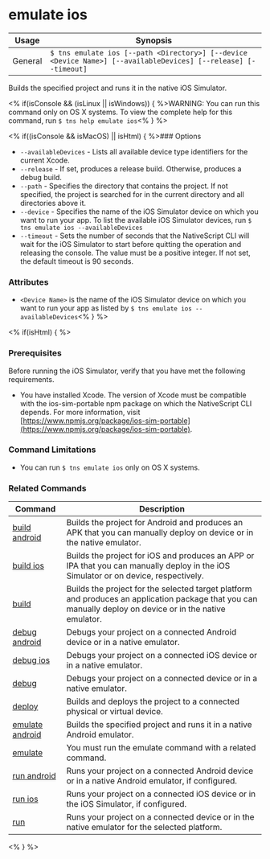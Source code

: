 emulate ios
==========

Usage | Synopsis
---|---
General | `$ tns emulate ios [--path <Directory>] [--device <Device Name>] [--availableDevices] [--release] [--timeout]`

Builds the specified project and runs it in the native iOS Simulator.

<% if(isConsole && (isLinux || isWindows)) { %>WARNING: You can run this command only on OS X systems. To view the complete help for this command, run `$ tns help emulate ios`<% } %> 

<% if((isConsole && isMacOS) || isHtml) { %>### Options
* `--availableDevices` - Lists all available device type identifiers for the current Xcode.
* `--release` - If set, produces a release build. Otherwise, produces a debug build.
* `--path` - Specifies the directory that contains the project. If not specified, the project is searched for in the current directory and all directories above it.
* `--device` - Specifies the name of the iOS Simulator device on which you want to run your app. To list the available iOS Simulator devices, run `$ tns emulate ios --availableDevices`
* `--timeout` - Sets the number of seconds that the NativeScript CLI will wait for the iOS Simulator to start before quitting the operation and releasing the console. The value must be a positive integer. If not set, the default timeout is 90 seconds. 

### Attributes
* `<Device Name>` is the name of the iOS Simulator device on which you want to run your app as listed by `$ tns emulate ios --availableDevices`<% } %> 

<% if(isHtml) { %> 
### Prerequisites
Before running the iOS Simulator, verify that you have met the following requirements.
* You have installed Xcode. The version of Xcode must be compatible with the ios-sim-portable npm package on which the NativeScript CLI depends. For more information, visit [https://www.npmjs.org/package/ios-sim-portable](https://www.npmjs.org/package/ios-sim-portable).

### Command Limitations

* You can run `$ tns emulate ios` only on OS X systems.

### Related Commands

Command | Description
----------|----------
[build android](build-android.html) | Builds the project for Android and produces an APK that you can manually deploy on device or in the native emulator.
[build ios](build-ios.html) | Builds the project for iOS and produces an APP or IPA that you can manually deploy in the iOS Simulator or on device, respectively.
[build](build.html) | Builds the project for the selected target platform and produces an application package that you can manually deploy on device or in the native emulator.
[debug android](debug-android.html) | Debugs your project on a connected Android device or in a native emulator.
[debug ios](debug-ios.html) | Debugs your project on a connected iOS device or in a native emulator.
[debug](debug.html) | Debugs your project on a connected device or in a native emulator.
[deploy](deploy.html) | Builds and deploys the project to a connected physical or virtual device.
[emulate android](emulate-android.html) | Builds the specified project and runs it in a native Android emulator.
[emulate](emulate.html) | You must run the emulate command with a related command.
[run android](run-android.html) | Runs your project on a connected Android device or in a native Android emulator, if configured.
[run ios](run-ios.html) | Runs your project on a connected iOS device or in the iOS Simulator, if configured.
[run](run.html) | Runs your project on a connected device or in the native emulator for the selected platform.
<% } %>